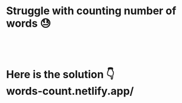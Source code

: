 <h1>Struggle with counting number of words 😓<h1> <br>

<p>Here is the solution 👇<br>
words-count.netlify.app/ </p>

